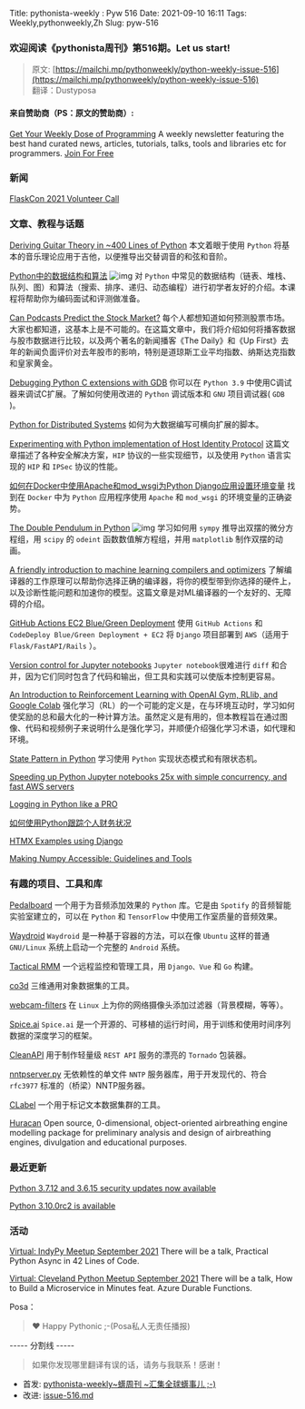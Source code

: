 Title: pythonista-weekly : Pyw 516
Date: 2021-09-10 16:11
Tags: Weekly,pythonweekly,Zh 
Slug: pyw-516


### 欢迎阅读《pythonista周刊》第516期。Let us start!


>原文: [https://mailchi.mp/pythonweekly/python-weekly-issue-516](https://mailchi.mp/pythonweekly/python-weekly-issue-516)  
>翻译：Dustyposa

#### 来自赞助商（PS：原文的赞助商）:

[Get Your Weekly Dose of Programming](https://www.programmerweekly.com/?utm_source=pwad&utm_medium=newsletter)
A weekly newsletter featuring the best hand curated news, articles, tutorials, talks, tools and libraries etc for programmers. [Join For Free](https://www.programmerweekly.com/?utm_source=pwad&utm_medium=newsletter)

### 新闻

[FlaskCon 2021 Volunteer Call](https://docs.google.com/forms/d/e/1FAIpQLSfsHNBcclWSmVkk4LDD_EnlhrlKdWlGOakdwbt5PbaFklpHAA/viewform)

### 文章、教程与话题

[Deriving Guitar Theory in ~400 Lines of Python](https://www.mvanga.com/blog/deriving-guitar-theory-in-400-lines-of-python)
本文着眼于使用 `Python` 将基本的音乐理论应用于吉他，以便推导出交替调音的和弦和音阶。

[Python中的数据结构和算法](https://www.youtube.com/watch?v=pkYVOmU3MgA) ![img](https://mcusercontent.com/e2e180baf855ac797ef407fc7/images/af76283a-6e65-436c-967a-900427cf6399.png)
对 `Python` 中常见的数据结构（链表、堆栈、队列、图）和算法（搜索、排序、递归、动态编程）进行初学者友好的介绍。本课程将帮助你为编码面试和评测做准备。

[Can Podcasts Predict the Stock Market?](https://www.assemblyai.com/blog/can-podcasts-predict-the-stock-market)
每个人都想知道如何预测股票市场。大家也都知道，这基本上是不可能的。在这篇文章中，我们将介绍如何将播客数据与股市数据进行比较，以及两个著名的新闻播客《The Daily》和《Up First》去年的新闻负面评价对去年股市的影响，特别是道琼斯工业平均指数、纳斯达克指数和皇家黄金。

[Debugging Python C extensions with GDB](https://developers.redhat.com/articles/2021/09/08/debugging-python-c-extensions-gdb)
你可以在 `Python 3.9` 中使用C调试器来调试C扩展。了解如何使用改进的 `Python` 调试版本和 `GNU` 项目调试器( `GDB` )。

[Python for Distributed Systems](https://www.babbling.fish/elt-cookbook-python/)
如何为大数据编写可横向扩展的脚本。

[Experimenting with Python implementation of Host Identity Protocol](https://www.linuxjournal.com/content/experimenting-python-implementation-host-identity-protocol)
这篇文章描述了各种安全解决方案，`HIP` 协议的一些实现细节，以及使用 `Python` 语言实现的 `HIP` 和 `IPSec` 协议的性能。

[如何在Docker中使用Apache和mod_wsgi为Python Django应用设置环境变量](https://www.doppler.com/blog/environment-variables-python-django-apache-mod-wsgi-docker)
找到在 `Docker` 中为 `Python` 应用程序使用 `Apache` 和 `mod_wsgi` 的环境变量的正确姿势。 

[The Double Pendulum in Python](https://www.youtube.com/watch?v=8ZZDNd4eyVI) ![img](https://mcusercontent.com/e2e180baf855ac797ef407fc7/images/af76283a-6e65-436c-967a-900427cf6399.png)
学习如何用 `sympy` 推导出双摆的微分方程组，用 `scipy` 的 `odeint` 函数数值解方程组，并用 `matplotlib` 制作双摆的动画。  

[A friendly introduction to machine learning compilers and optimizers](https://huyenchip.com//2021/09/07/a-friendly-introduction-to-machine-learning-compilers-and-optimizers.html)
了解编译器的工作原理可以帮助你选择正确的编译器，将你的模型带到你选择的硬件上，以及诊断性能问题和加速你的模型。这篇文章是对ML编译器的一个友好的、无障碍的介绍。

[GitHub Actions EC2 Blue/Green Deployment](https://github.com/Andrew-Chen-Wang/cookiecutter-django-ec2-github)
使用 `GitHub Actions` 和 `CodeDeploy Blue/Green Deployment + EC2` 将 `Django` 项目部署到 `AWS`（适用于 `Flask/FastAPI/Rails` ）。

[Version control for Jupyter notebooks](https://www.wrighters.io/version-control-for-jupyter-notebooks/)
`Jupyter notebook`很难进行 `diff` 和合并，因为它们同时包含了代码和输出，但工具和实践可以使版本控制更容易。

[An Introduction to Reinforcement Learning with OpenAI Gym, RLlib, and Google Colab](https://t.co/26M1W8Wnho)
强化学习（RL）的一个可能的定义是，在与环境互动时，学习如何使奖励的总和最大化的一种计算方法。虽然定义是有用的，但本教程旨在通过图像、代码和视频例子来说明什么是强化学习，并顺便介绍强化学习术语，如代理和环境。

[State Pattern in Python](https://auth0.com/blog/state-pattern-in-python/)
学习使用 `Python` 实现状态模式和有限状态机。

[Speeding up Python Jupyter notebooks 25x with simple concurrency, and fast AWS servers](https://www.thehousesometimeswins.com/blog/speeding-up-jupyter-python)

[Logging in Python like a PRO](https://blog.guilatrova.dev/how-to-log-in-python-like-a-pro/)

[如何使用Python跟踪个人财务状况](https://sgoel.dev/posts/how-you-can-track-your-personal-finances-using-python/)

[HTMX Examples using Django](https://chriswedgwood.com/blog/htmx-examples-using-django-click-to-edit/)

[Making Numpy Accessible: Guidelines and Tools](https://labs.quansight.org/blog/2021/07/numpy-accessibility-guidelines/)

### 有趣的项目、工具和库

[Pedalboard](https://github.com/spotify/pedalboard)
一个用于为音频添加效果的 `Python` 库。它是由 `Spotify` 的音频智能实验室建立的，可以在 `Python` 和 `TensorFlow` 中使用工作室质量的音频效果。

[Waydroid](https://github.com/waydroid/waydroid)
`Waydroid` 是一种基于容器的方法，可以在像 `Ubuntu` 这样的普通 `GNU/Linux` 系统上启动一个完整的 `Android` 系统。

[Tactical RMM](https://github.com/wh1te909/tacticalrmm)
一个远程监控和管理工具，用 `Django、Vue` 和 `Go` 构建。

[co3d](https://github.com/facebookresearch/co3d)
三维通用对象数据集的工具。

[webcam-filters](https://github.com/jashandeep-sohi/webcam-filters)
在 `Linux` 上为你的网络摄像头添加过滤器（背景模糊，等等）。

[Spice.ai](https://github.com/spiceai/spiceai)
`Spice.ai` 是一个开源的、可移植的运行时间，用于训练和使用时间序列数据的深度学习的框架。

[CleanAPI](https://github.com/vlakir/cleanapi)
用于制作轻量级 `REST API` 服务的漂亮的 `Tornado` 包装器。

[nntpserver.py](https://github.com/epilys/nntpserver.py)
无依赖性的单文件 `NNTP` 服务器库，用于开发现代的、符合 `rfc3977` 标准的（桥梁）NNTP服务器。

[CLabel](https://github.com/pmbaumgartner/clabel)
一个用于标记文本数据集群的工具。

[Huracan](https://github.com/alopezrivera/huracan)
Open source, 0-dimensional, object-oriented airbreathing engine modelling package for preliminary analysis and design of airbreathing engines, divulgation and educational purposes.

### 最近更新

[Python 3.7.12 and 3.6.15 security updates now available](https://pythoninsider.blogspot.com/2021/09/python-3712-and-3615-security-updates.html)

[Python 3.10.0rc2 is available](https://pythoninsider.blogspot.com/2021/09/python-3100rc2-is-available.html)

### 活动

[Virtual: IndyPy Meetup September 2021](https://www.meetup.com/indypy/events/276275243)
There will be a talk, Practical Python Async in 42 Lines of Code.

[Virtual: Cleveland Python Meetup September 2021](https://www.meetup.com/Cleveland-Area-Python-Interest-Group/events/fhqrtryccmbrb/)
There will be a talk, How to Build a Microservice in Minutes feat. Azure Durable Functions.

Posa：

> ❤️ Happy Pythonic ;-(Posa私人无责任播报)  


----- 分割线 -----

> 如果你发现哪里翻译有误的话，请务与我联系！感谢！


- 首发: [pythonista-weekly~蠎周刊 ~汇集全球蠎事儿 ;-)](http://weekly.pychina.org/python-weekly/pyw-516.html)
- 改进: [issue-516.md](https://github.com/PyChina/weekly/blob/master/content/python-weekly/issue%23516.md)

